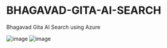 # BHAGAVAD-GITA-AI-SEARCH
Bhagavad Gita AI Search using Azure

![image](https://github.com/bhgtankita/BHAGAVAD-GITA-AI-SEARCH/assets/38418279/de632139-c506-4ffd-9113-d414651bf1ff)
![image](https://github.com/bhgtankita/BHAGAVAD-GITA-AI-SEARCH/assets/38418279/8fd84ec6-c625-4cdf-ba6d-a754e53066f7)
